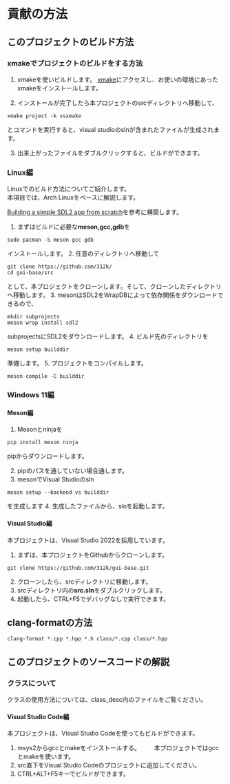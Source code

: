 ﻿# 貢献の方法

## このプロジェクトのビルド方法

### xmakeでプロジェクトのビルドをする方法

1. xmakeを使いビルドします。
[xmake](https://xmake.io/#/guide/installation)にアクセスし、お使いの環境にあったxmakeをインストールします。

2. インストールが完了したら本プロジェクトのsrcディレクトリへ移動して、

```shell
xmake project -k vsxmake
```

とコマンドを実行すると、visual studioのslnが含まれたファイルが生成されます。

3. 出来上がったファイルをダブルクリックすると、ビルドができます。

### Linux編

Linuxでのビルド方法についてご紹介します。  
本項目では、Arch Linuxをベースに解説します。  

[Building a simple SDL2 app from scratch](https://mesonbuild.com/GuiTutorial.html)を参考に構築します。  

1. まずはビルドに必要な**meson,gcc,gdb**を

```shell
sudo pacman -S meson gcc gdb
```

インストールします。
2. 任意のディレクトリへ移動して

```shell
git clone https://github.com/312k/
cd gui-base/src
```

として、本プロジェクトをクローンします。そして、クローンしたディレクトリへ移動します。
3. mesonはSDL2をWrapDBによって依存関係をダウンロードできるので、

```shell
mkdir subprojects
meson wrap install sdl2
```

subprojectsにSDL2をダウンロードします。
4. ビルド先のディレクトリを

```shell
meson setup builddir
```

準備します。
5. プロジェクトをコンパイルします。

```shell
meson compile -C builddir
```

### Windows 11編

#### Meson編

1. Mesonとninjaを

```shell
pip install meson ninja
```

pipからダウンロードします。

2. pipのパスを通していない場合通します。
3. mesonでVisual Studioのsln

```shell
meson setup --backend vs builddir
```

を生成します
4. 生成したファイルから、slnを起動します。

#### Visual Studio編

本プロジェクトは、Visual Studio 2022を採用しています。

1. まずは、本プロジェクトをGithubからクローンします。

```shell
git clone https://github.com/312k/gui-base.git
```

2. クローンしたら、srcディレクトリに移動します。
3. srcディレクトリ内の**src.sln**をダブルクリックします。
4. 起動したら、CTRL+F5でデバッグなしで実行できます。

## clang-formatの方法

```shell
clang-format *.cpp *.hpp *.h class/*.cpp class/*.hpp
```

## このプロジェクトのソースコードの解説

### クラスについて

クラスの使用方法については、class_desc内のファイルをご覧ください。

#### Visual Studio Code編

本プロジェクトは、Visual Studio Codeを使ってもビルドができます。  

1. msys2からgccとmakeをインストールする。
　　本プロジェクトではgccとmakeを使います。
2. src直下をVisual Studio Codeのプロジェクトに追加してください。  
3. CTRL+ALT+F5キーでビルドができます。
